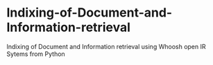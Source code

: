 # Indixing-of-Document-and-Information-retrieval
Indixing of Document and Information retrieval using Whoosh open IR Sytems from Python

